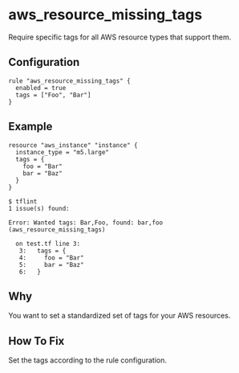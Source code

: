 # aws_resource_missing_tags

Require specific tags for all AWS resource types that support them.

## Configuration

```hcl
rule "aws_resource_missing_tags" {
  enabled = true
  tags = ["Foo", "Bar"]
}
```

## Example

```hcl
resource "aws_instance" "instance" {
  instance_type = "m5.large"
  tags = {
    foo = "Bar"
    bar = "Baz"
  }
}
```

```
$ tflint
1 issue(s) found:

Error: Wanted tags: Bar,Foo, found: bar,foo (aws_resource_missing_tags)

  on test.tf line 3:
   3:   tags = {
   4:     foo = "Bar"
   5:     bar = "Baz"
   6:   }
```

## Why

You want to set a standardized set of tags for your AWS resources.

## How To Fix

Set the tags according to the rule configuration.
